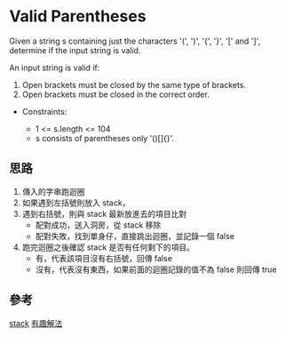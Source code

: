 # Valid Parentheses

Given a string s containing just the characters '(', ')', '{', '}', '[' and ']', determine if the input string is valid.

An input string is valid if:

1. Open brackets must be closed by the same type of brackets.
2. Open brackets must be closed in the correct order.

-   Constraints:

    -   1 <= s.length <= 104
    -   s consists of parentheses only '()[]{}'.

## 思路

1. 傳入的字串跑迴圈
2. 如果遇到左括號則放入 stack，
3. 遇到右括號，則與 stack 最新放進去的項目比對
    - 配對成功，送入洞房，從 stack 移除
    - 配對失敗，找到單身仔，直接跳出迴圈，並記錄一個 false
4. 跑完迴圈之後確認 stack 是否有任何剩下的項目。
    - 有，代表該項目沒有右括號，回傳 false
    - 沒有，代表沒有東西，如果前面的迴圈記錄的值不為 false 則回傳 true

## 參考

[stack](https://blog.techbridge.cc/2016/06/24/javascript-data-structure-algorithm-stack/)
[有趣解法](<https://leetcode.com/problems/valid-parentheses/discuss/1293933/Simplest-JS-solution-O(n)time-and-space-Beats-99.95>)

